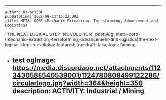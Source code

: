 ---
    author: Oskar1504
    pubDatetime: 2022-09-23T15:22:00Z
    title: METAL CORP (Mechanic Extraction, Terraforming, Advancement and Logistics)
"THE NEXT LOGICAL STEP IN EVOLUTION"
    postSlug: metal-corp-(mechanic-extraction,-terraforming,-advancement-and-logistics)the-next-logical-step-in-evolution
    featured: true
    draft: false
    tags:
      farming
- test
    ogImage: https://media.discordapp.net/attachments/1123430588540539001/1124780808499122286/circularlogo.jpg?width=364&height=350
    description:
      ACTIVITY: Industrial / Mining
    ---
    